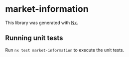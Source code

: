 # market-information

This library was generated with [Nx](https://nx.dev).

## Running unit tests

Run `nx test market-information` to execute the unit tests.
